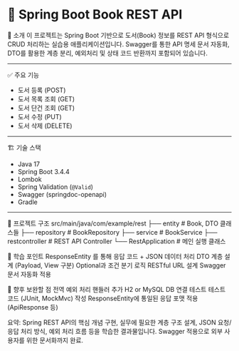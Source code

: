 # 📘 Spring Boot Book REST API  

📌 소개
이 프로젝트는 Spring Boot 기반으로 도서(Book) 정보를 REST API 형식으로 CRUD 처리하는 실습용 애플리케이션입니다.
Swagger를 통한 API 명세 문서 자동화, DTO를 활용한 계층 분리, 예외처리 및 상태 코드 반환까지 포함되어 있습니다.

---

✅ 주요 기능

- 도서 등록 (POST)
- 도서 목록 조회 (GET)
- 도서 단건 조회 (GET)
- 도서 수정 (PUT)
- 도서 삭제 (DELETE)

---

🏗️ 기술 스택

- Java 17
- Spring Boot 3.4.4
- Lombok
- Spring Validation (`@Valid`)
- Swagger (springdoc-openapi)
- Gradle

---

📁 프로젝트 구조
src/main/java/com/example/rest
├── entity          # Book, DTO 클래스들
├── repository      # BookRepository
├── service         # BookService
├── restcontroller  # REST API Controller
└── RestApplication # 메인 실행 클래스



🧠 학습 포인트
ResponseEntity 를 통해 응답 코드 + JSON 데이터 처리
DTO 계층 설계 (Payload, View 구분)
Optional과 조건 분기 로직
RESTful URL 설계
Swagger 문서 자동화 적용

📌 향후 보완할 점
전역 예외 처리 핸들러 추가
H2 or MySQL DB 연결 테스트
테스트 코드 (JUnit, MockMvc) 작성
ResponseEntity에 통일된 응답 포맷 적용 (ApiResponse<T> 등)

요약: Spring REST API의 핵심 개념 구현, 실무에 필요한 계층 구조 설계, JSON 요청/응답 처리 방식, 예외 처리 흐름 등을 학습한 결과물입니다.
Swagger 적용으로 외부 사용자를 위한 문서화까지 완료.
